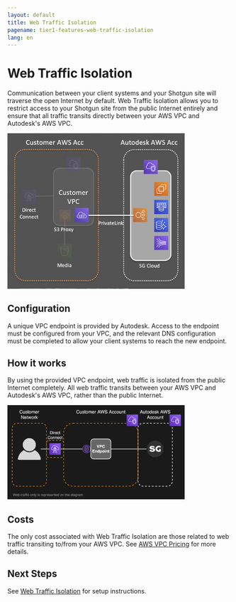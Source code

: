 ```yaml
---
layout: default
title: Web Traffic Isolation
pagename: tier1-features-web-traffic-isolation
lang: en
---
```


# Web Traffic Isolation

Communication between your client systems and your Shotgun site will traverse the open Internet by default. Web Traffic Isolation allows you to restrict access to your Shotgun site from the public Internet entirely and ensure that all traffic transits directly between your AWS VPC and Autodesk's AWS VPC.

<img alt="web-traffic-isolation-overview" src="../images/web-traffic-isolation-overview.png" width="400">

## Configuration

A unique VPC endpoint is provided by Autodesk. Access to the endpoint must be configured from your VPC, and the relevant DNS configuration must be completed to allow your client systems to reach the new endpoint.

## How it works

By using the provided VPC endpoint, web traffic is isolated from the public Internet completely. All web traffic transits between your AWS VPC and Autodesk's AWS VPC, rather than the public Internet.

<img alt="web-traffic-isolation-arch" src="../images/web-traffic-isolation-arch.png" width="400">

## Costs

The only cost associated with Web Traffic Isolation are those related to web traffic transiting to/from your AWS VPC. See [AWS VPC Pricing](https://aws.amazon.com/vpc/pricing) for more details.

## Next Steps

See [Web Traffic Isolation](../setup/traffic_segregation.md) for setup instructions.
